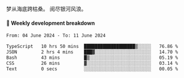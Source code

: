 梦从海底跨枯桑。
阅尽银河风浪。


#### 📝 Weekly development breakdown

<!--START_SECTION:waka-->

```txt
From: 04 June 2024 - To: 11 June 2024

TypeScript   10 hrs 50 mins  ███████████████████▒░░░░░   76.86 %
JSON         2 hrs 4 mins    ███▓░░░░░░░░░░░░░░░░░░░░░   14.70 %
Bash         43 mins         █▒░░░░░░░░░░░░░░░░░░░░░░░   05.19 %
CSS          26 mins         ▓░░░░░░░░░░░░░░░░░░░░░░░░   03.14 %
Text         0 secs          ░░░░░░░░░░░░░░░░░░░░░░░░░   00.05 %
```

<!--END_SECTION:waka-->



